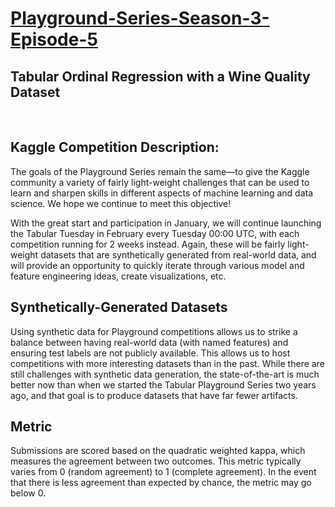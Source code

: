 # [Playground-Series-Season-3-Episode-5](https://www.kaggle.com/competitions/playground-series-s3e5/overview)
## Tabular Ordinal Regression with a Wine Quality Dataset

<br>

## Kaggle Competition Description:
The goals of the Playground Series remain the same—to give the Kaggle community a variety of fairly light-weight challenges that can be used to learn and sharpen skills in different aspects of machine learning and data science. We hope we continue to meet this objective!

With the great start and participation in January, we will continue launching the Tabular Tuesday in February every Tuesday 00:00 UTC, with each competition running for 2 weeks instead. Again, these will be fairly light-weight datasets that are synthetically generated from real-world data, and will provide an opportunity to quickly iterate through various model and feature engineering ideas, create visualizations, etc.


## Synthetically-Generated Datasets
Using synthetic data for Playground competitions allows us to strike a balance between having real-world data (with named features) and ensuring test labels are not publicly available. This allows us to host competitions with more interesting datasets than in the past. While there are still challenges with synthetic data generation, the state-of-the-art is much better now than when we started the Tabular Playground Series two years ago, and that goal is to produce datasets that have far fewer artifacts.

## Metric
Submissions are scored based on the quadratic weighted kappa, which measures the agreement between two outcomes. This metric typically varies from 0 (random agreement) to 1 (complete agreement). In the event that there is less agreement than expected by chance, the metric may go below 0.
